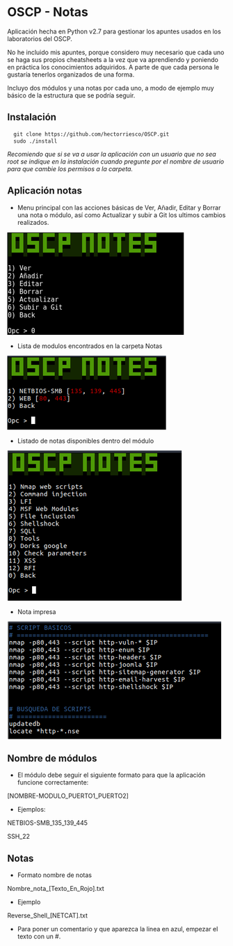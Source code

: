 # OSCP - Notas

Aplicación hecha en Python v2.7 para gestionar los apuntes usados en los laboratorios del OSCP.

No he incluido mis apuntes, porque considero muy necesario que cada uno se haga sus propios cheatsheets a la vez que va aprendiendo y poniendo en práctica los conocimientos adquiridos. A parte de que cada persona le gustaría tenerlos organizados de una forma.

Incluyo dos módulos y una notas por cada uno, a modo de ejemplo muy básico de la estructura que se podría seguir.

## Instalación

``` 
  git clone https://github.com/hectorriesco/OSCP.git
  sudo ./install 
```

*Recomiendo que si se va a usar la aplicación con un usuario que no sea root se indique en la instalación cuando pregunte por el nombre de usuario para que cambie los permisos a la carpeta.*

## Aplicación notas

- Menu principal con las acciones básicas de Ver, Añadir, Editar y Borrar una nota o módulo, así como Actualizar y subir a Git los ultimos cambios realizados.

![inicio](img/inicio.png)

- Lista de modulos encontrados en la carpeta Notas

![modulos](img/modulos.png)

- Listado de notas disponibles dentro del módulo

![notas](img/notas.png)

- Nota impresa

![nota](img/nota.png)


## Nombre de módulos

- El módulo debe seguir el siguiente formato para que la aplicación funcione correctamente:

[NOMBRE-MODULO_PUERTO1_PUERTO2]

- Ejemplos:

NETBIOS-SMB_135_139_445

SSH_22


## Notas

- Formato nombre de notas

Nombre_nota_[Texto_En_Rojo].txt

- Ejemplo

Reverse_Shell_[NETCAT].txt

- Para poner un comentario y que aparezca la linea en azul, empezar el texto con un \#.
